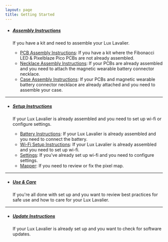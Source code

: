 ```yaml
---
layout: page
title: Getting Started
---
```


* ##### [Assembly Instructions](/assembly)

  If you have a kit and need to assemble your Lux Lavalier.

  * [PCB Assembly Instructions](/assembly/pcbs): If you have a kit where the Fibonacci LED & Pixelblaze Pico PCBs are not already assembled.
  * [Necklace Assembly Instructions](/assembly/necklace): If your PCBs are already assembled and you need to attach the magnetic wearable battery connector necklace.
  * [Case Assembly Instructions](/assembly/case): If your PCBs and magnetic wearable battery connector necklace are already attached and you need to assemble your case.

---

* ##### [Setup Instructions](/setup)

  If your Lux Lavalier is already assembled and you need to set up wi-fi or configure settings.

  * [Battery Instructions](/setup/battery): If your Lux Lavalier is already assembled and you need to connect the battery.
  * [Wi-Fi Setup Instructions](/setup/wifi): If your Lux Lavalier is already assembled and you need to set up wi-fi.
  * [Settings](/setup/settings): If you've already set up wi-fi and you need to configure settings.
  * [Mapper](/setup/mapper): If you need to review or fix the pixel map.

---

* ##### [Use & Care](/use)

  If you're all done with set up and you want to review best practices for safe use and how to care for your Lux Lavalier.

---

* ##### [Update Instructions](/update)

  If your Lux Lavalier is already set up and you want to check for software updates.
